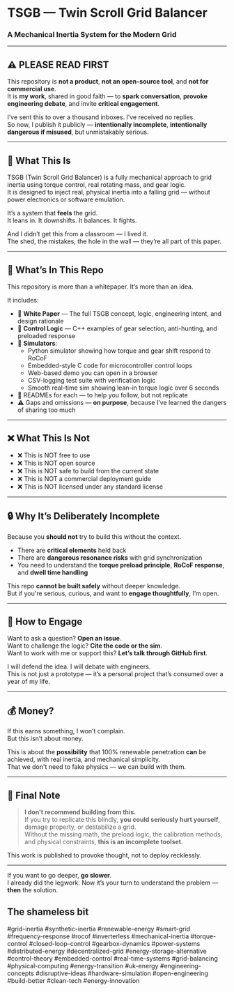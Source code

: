 
# TSGB — Twin Scroll Grid Balancer  
### A Mechanical Inertia System for the Modern Grid

---

## ⚠️ PLEASE READ FIRST

This repository is **not a product**, **not an open-source tool**, and **not for commercial use**.  
It is **my work**, shared in good faith — to **spark conversation**, **provoke engineering debate**, and invite **critical engagement**.

I’ve sent this to over a thousand inboxes. I’ve received no replies.  
So now, I publish it publicly — **intentionally incomplete**, **intentionally dangerous if misused**, but unmistakably serious.

---

## 🧠 What This Is

TSGB (Twin Scroll Grid Balancer) is a fully mechanical approach to grid inertia using torque control, real rotating mass, and gear logic.  
It is designed to inject real, physical inertia into a falling grid — without power electronics or software emulation.

It’s a system that **feels** the grid.  
It leans in. It downshifts. It balances. It fights.

And I didn’t get this from a classroom — I lived it.  
The shed, the mistakes, the hole in the wall — they’re all part of this paper.

---

## 📂 What’s In This Repo

This repository is more than a whitepaper. It’s more than an idea.

It includes:

- 📄 **White Paper** — The full TSGB concept, logic, engineering intent, and design rationale
- 🧠 **Control Logic** — C++ examples of gear selection, anti-hunting, and preloaded response
- 🧪 **Simulators**:
  - Python simulator showing how torque and gear shift respond to RoCoF
  - Embedded-style C code for microcontroller control loops
  - Web-based demo you can open in a browser
  - CSV-logging test suite with verification logic
  - Smooth real-time sim showing lean-in torque logic over 6 seconds
- 📘 READMEs for each — to help you follow, but not replicate
- ⚠️ Gaps and omissions — **on purpose**, because I’ve learned the dangers of sharing too much

---

## ❌ What This Is Not

- ❌ This is NOT free to use
- ❌ This is NOT open source
- ❌ This is NOT safe to build from the current state
- ❌ This is NOT a commercial deployment guide
- ❌ This is NOT licensed under any standard license

---

## 🔒 Why It’s Deliberately Incomplete

Because you **should not** try to build this without the context.  
- There are **critical elements** held back
- There are **dangerous resonance risks** with grid synchronization
- You need to understand the **torque preload principle**, **RoCoF response**, and **dwell time handling**

This repo **cannot be built safely** without deeper knowledge.  
But if you're serious, curious, and want to **engage thoughtfully**, I’m open.

---

## 💬 How to Engage

Want to ask a question? **Open an issue**.  
Want to challenge the logic? **Cite the code or the sim**.  
Want to work with me or support this? **Let’s talk through GitHub first**.

I will defend the idea. I will debate with engineers.  
This is not just a prototype — it’s a personal project that’s consumed over a year of my life.

---

## 💰 Money?

If this earns something, I won’t complain.  
But this isn’t about money.

This is about the **possibility** that 100% renewable penetration **can** be achieved, with real inertia, and mechanical simplicity.  
That we don't need to fake physics — we can build with them.

---

## 🚨 Final Note

> **I don’t recommend building from this.**  
> If you try to replicate this blindly, **you could seriously hurt yourself**, damage property, or destabilize a grid.  
> Without the missing math, the preload logic, the calibration methods, and physical constraints, **this is an incomplete toolset**.

This work is published to provoke thought, not to deploy recklessly.

---

If you want to go deeper, **go slower**.  
I already did the legwork. Now it’s your turn to understand the problem — **then** the solution.

## The shameless bit

#grid-inertia
#synthetic-inertia
#renewable-energy
#smart-grid
#frequency-response
#rocof
#inverterless
#mechanical-inertia
#torque-control
#closed-loop-control
#gearbox-dynamics
#power-systems
#distributed-energy
#decentralized-grid
#energy-storage-alternative
#control-theory
#embedded-control
#real-time-systems
#grid-balancing
#physical-computing
#energy-transition
#uk-energy
#engineering-concepts
#disruptive-ideas
#hardware-simulation
#open-engineering
#build-better
#clean-tech
#energy-innovation
